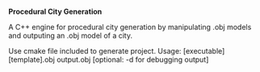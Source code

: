 **Procedural City Generation**

A C++ engine for procedural city generation by manipulating .obj models and outputing an .obj model of a city.

Use cmake file included to generate project.
Usage: [executable] [template].obj output.obj [optional: -d for debugging output]
